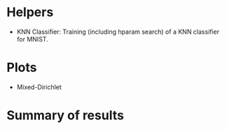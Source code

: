 # Helpers

* KNN Classifier: Training (including hparam search) of a KNN classifier for MNIST.

# Plots

* Mixed-Dirichlet

# Summary of results
